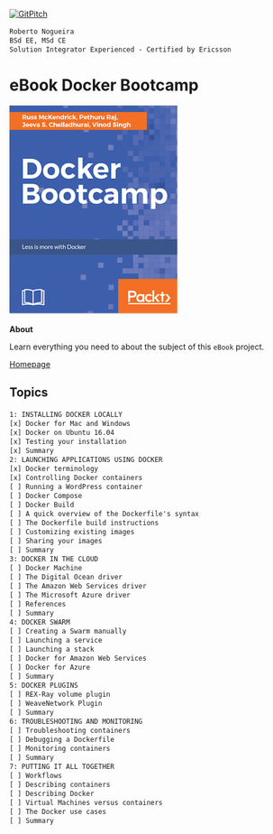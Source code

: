 [![GitPitch](https://gitpitch.com/assets/badge.svg)](https://gitpitch.com/enogrob/ebook-docker-bootcamp/master?grs=github&t=moon)
```
Roberto Nogueira  
BSd EE, MSd CE
Solution Integrator Experienced - Certified by Ericsson
```
# eBook Docker Bootcamp

![ebook image](assets/ebook.png)

**About**

Learn everything you need to about the subject of this `eBook` project.

[Homepage](https://www.packtpub.com/virtualization-and-cloud/docker-bootcamp)

## Topics
```
1: INSTALLING DOCKER LOCALLY
[x] Docker for Mac and Windows
[x] Docker on Ubuntu 16.04
[x] Testing your installation
[x] Summary
2: LAUNCHING APPLICATIONS USING DOCKER
[x] Docker terminology
[x] Controlling Docker containers
[ ] Running a WordPress container
[ ] Docker Compose
[ ] Docker Build
[ ] A quick overview of the Dockerfile's syntax
[ ] The Dockerfile build instructions
[ ] Customizing existing images
[ ] Sharing your images
[ ] Summary
3: DOCKER IN THE CLOUD
[ ] Docker Machine
[ ] The Digital Ocean driver
[ ] The Amazon Web Services driver
[ ] The Microsoft Azure driver
[ ] References
[ ] Summary
4: DOCKER SWARM
[ ] Creating a Swarm manually
[ ] Launching a service
[ ] Launching a stack
[ ] Docker for Amazon Web Services
[ ] Docker for Azure
[ ] Summary
5: DOCKER PLUGINS
[ ] REX-Ray volume plugin
[ ] WeaveNetwork Plugin
[ ] Summary
6: TROUBLESHOOTING AND MONITORING
[ ] Troubleshooting containers
[ ] Debugging a Dockerfile
[ ] Monitoring containers
[ ] Summary
7: PUTTING IT ALL TOGETHER
[ ] Workflows
[ ] Describing containers
[ ] Describing Docker
[ ] Virtual Machines versus containers
[ ] The Docker use cases
[ ] Summary
```
